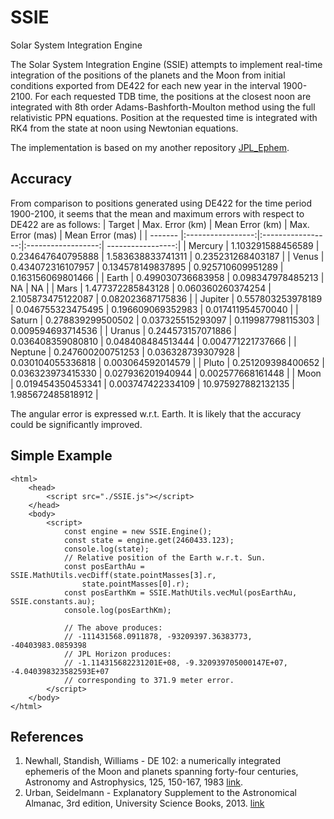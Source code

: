 # SSIE
Solar System Integration Engine

The Solar System Integration Engine (SSIE) attempts to implement real-time integration of the positions of the planets and the Moon from initial conditions exported from DE422 for each new year in the interval 1900-2100. For each requested TDB time, the positions at the closest noon are integrated with 8th order Adams-Bashforth-Moulton method using the full relativistic PPN equations. Position at the requested time is integrated with RK4 from the state at noon using Newtonian equations.

The implementation is based on my another repository [JPL_Ephem](https://github.com/vsr83/JPL_Ephem).

## Accuracy
From comparison to positions generated using DE422 for the time period 1900-2100, it seems that the mean and maximum errors with respect to DE422 are as follows:
| Target  | Max. Error (km)   | Mean Error (km)   | Max. Error (mas)   | Mean Error (mas)  |
| ------- |:-----------------:|:-----------------:|:------------------:| -----------------:|
| Mercury | 1.103291588456589 | 0.234647640795888 | 1.583638833741311  | 0.235231268403187 |
| Venus   | 0.434072316107957 | 0.134578149837895 | 0.925710609951289  | 0.163156069801466 |
| Earth   | 0.499030736683958 | 0.098347978485213 | NA                 | NA                |
| Mars    | 1.477372285843128 | 0.060360260374254 | 2.105873475122087  | 0.082023687175836 |
| Jupiter | 0.557803253978189 | 0.046755323475495 | 0.196609069352983  | 0.017411954570040 |
| Saturn  | 0.278839299500502 | 0.037325515293097 | 0.119987798115303  | 0.009594693714536 |
| Uranus  | 0.244573157071886 | 0.036408359080810 | 0.048408484513444  | 0.004771221737666 |
| Neptune | 0.247600200751253 | 0.036328739307928 | 0.030104055336818  | 0.003064592014579 |
| Pluto   | 0.251209398400652 | 0.036323973415330 | 0.027936201940944  | 0.002577668161448 |
| Moon    | 0.019454350453341 | 0.003747422334109 | 10.975927882132135 | 1.985672485818912 |

The angular error is expressed w.r.t. Earth. It is likely that the accuracy could be significantly improved.

## Simple Example
```
<html>
    <head>
        <script src="./SSIE.js"></script>
    </head>
    <body>
        <script>
            const engine = new SSIE.Engine();
            const state = engine.get(2460433.123);
            console.log(state);
            // Relative position of the Earth w.r.t. Sun.
            const posEarthAu = SSIE.MathUtils.vecDiff(state.pointMasses[3].r, 
                state.pointMasses[0].r);
            const posEarthKm = SSIE.MathUtils.vecMul(posEarthAu, SSIE.constants.au);
            console.log(posEarthKm);

            // The above produces:
            // -111431568.0911878, -93209397.36383773, -40403983.0859398
            // JPL Horizon produces:
            // -1.114315682231201E+08, -9.320939705000147E+07, -4.040398323582593E+07
            // corresponding to 371.9 meter error.
        </script>
    </body>
</html>
```

## References
1. Newhall, Standish, Williams - DE 102: a numerically integrated ephemeris of the Moon and planets spanning forty-four centuries, Astronomy and Astrophysics, 125, 150-167, 1983 [link](https://adsabs.harvard.edu/full/1983A%26A...125..150N).
2. Urban, Seidelmann - Explanatory Supplement to the Astronomical Almanac, 3rd edition, University Science Books, 2013. [link](https://www.amazon.com/Explanatory-Supplement-Astronomical-Almanac-Urban/dp/1891389858)
